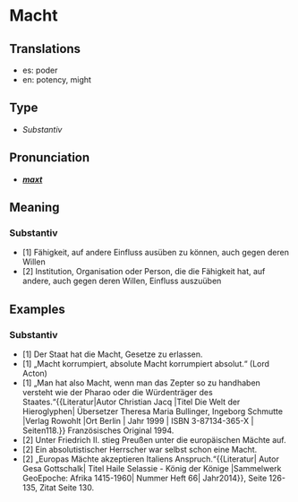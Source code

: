# Macht
## Translations
- es: poder
- en: potency, might
## Type
- _Substantiv_
## Pronunciation
- **_[maxt](https://commons.wikimedia.org/wiki/File:De-Macht.ogg)_**
## Meaning
### Substantiv
- [1] Fähigkeit, auf andere Einfluss ausüben zu können, auch gegen deren Willen
- [2] Institution, Organisation oder Person, die die Fähigkeit hat, auf andere, auch gegen deren Willen, Einfluss auszuüben
## Examples
### Substantiv
- [1] Der Staat hat die Macht, Gesetze zu erlassen.
- [1] „Macht korrumpiert, absolute Macht korrumpiert absolut.“ (Lord Acton)
- [1] „Man hat also Macht, wenn man das Zepter so zu handhaben versteht wie der Pharao oder die Würdenträger des Staates.“<ref>{{Literatur|Autor Christian Jacq |Titel  Die Welt der Hieroglyphen| Übersetzer Theresa Maria Bullinger, Ingeborg Schmutte |Verlag Rowohlt |Ort Berlin | Jahr 1999 | ISBN 3-87134-365-X | Seiten118.}} Französisches Original 1994.</ref>
- [2] Unter Friedrich II. stieg Preußen unter die europäischen Mächte auf.
- [2] Ein absolutistischer Herrscher war selbst schon eine Macht.
- [2] „Europas Mächte akzeptieren Italiens Anspruch.“<ref>{{Literatur| Autor Gesa Gottschalk| Titel Haile Selassie - König der Könige |Sammelwerk GeoEpoche: Afrika 1415-1960| Nummer Heft 66| Jahr2014}}, Seite 126-135, Zitat Seite 130.</ref>
